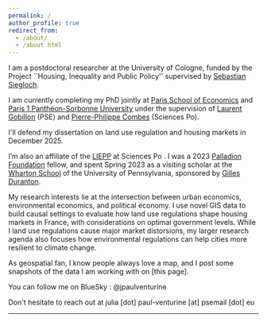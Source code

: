 ```yaml
---
permalink: /
author_profile: true
redirect_from: 
  - /about/
  - /about.html
---
```


I am a postdoctoral researcher at the University of Cologne, funded by the Project ``Housing, Inequality and Public Policy'' supervised by [Sebastian Siegloch](https://sites.google.com/view/siegloch/home).

I am currently completing my PhD jointly at [Paris School of Economics](https://www.parisschoolofeconomics.eu) and [Paris 1 Panthéon-Sorbonne University](https://ed-economie.pantheonsorbonne.fr) under the supervision of [Laurent Gobillon](http://laurent.gobillon.free.fr) (PSE) and [Pierre-Philippe Combes](https://sites.google.com/view/pierrephilippecombes/) (Sciences Po).

I'll defend my dissertation on land use regulation and housing markets in December 2025. 

I’m also an affiliate of the [LIEPP](https://www.sciencespo.fr/liepp/fr/) at Sciences Po .
I was a 2023 [Palladion Foundation](https://fondationpalladio.fr) fellow, and spent Spring 2023 as a visiting scholar at the [Wharton School](https://www.wharton.upenn.edu) of the University of Pennsylvania, sponsored by [Gilles Duranton](https://real-faculty.wharton.upenn.edu/duranton/).

My research interests lie at the intersection between urban economics, environmental economics, and political economy. I use novel GIS data to build causal settings to evaluate how land use regulations shape housing markets in France, with considerations on optimal government levels. While I land use regulations cause major market distorsions, my larger research agenda also focuses how environmental regulations can help cities more resilient to climate change.

As geospatial fan, I know people always love a map, and I post some snapshots of the data I am working with on [this page]. 


You can follow me on BlueSky : @jpaulventurine

Don't hesitate to reach out at julia [dot] paul-venturine [at] psemail [dot] eu

------

